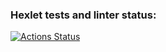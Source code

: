 ### Hexlet tests and linter status:
[![Actions Status](https://github.com/ivp9/frontend-project-11/actions/workflows/hexlet-check.yml/badge.svg)](https://github.com/ivp9/frontend-project-11/actions)